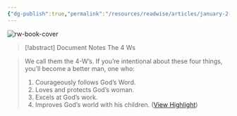 ```yaml
---
{"dg-publish":true,"permalink":"/resources/readwise/articles/january-2-2024-crush-the-day/","tags":["articles","til","mensministry"]}
---
```


![rw-book-cover](https://readwise-assets.s3.amazonaws.com/static/images/article0.00998d930354.png)
> [!abstract] Document Notes
> The 4 Ws

> We call them the 4-W’s. If you’re intentional about these four things, you’ll become a better man, one who:
> 1. Courageously follows God’s Word.
> 2. Loves and protects God’s woman.
> 3. Excels at God’s work.
> 4. Improves God’s world with his children. ([View Highlight](https://read.readwise.io/read/01hk7txg6a1q0v7c24b5stqwgy))

